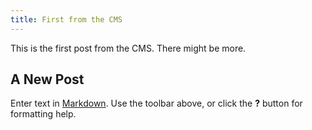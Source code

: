 ```yaml
---
title: First from the CMS
---
```


This is the first post from the CMS. There might be more.

## A New Post

Enter text in [Markdown](http://daringfireball.net/projects/markdown/). Use the toolbar above, or click the **?** button for formatting help.
